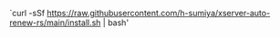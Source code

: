 `curl -sSf https://raw.githubusercontent.com/h-sumiya/xserver-auto-renew-rs/main/install.sh | bash'
